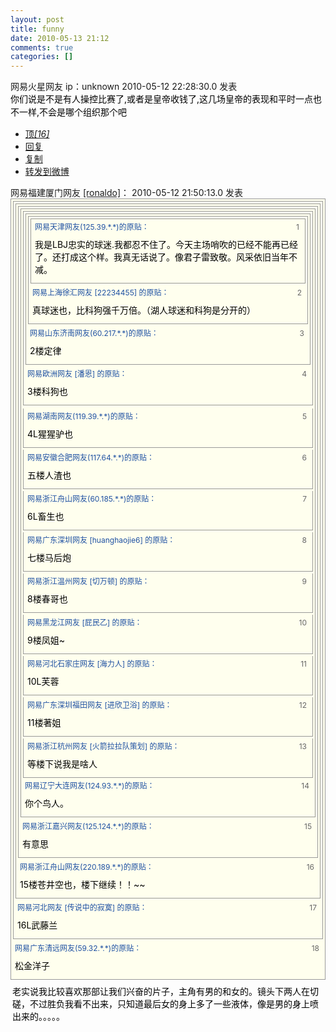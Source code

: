 ```yaml
---
layout: post
title: funny
date: 2010-05-13 21:12
comments: true
categories: []
---
```

<div>
<div><span><span>网易火星网友</span> <span>ip：unknown</span></span>
<span>2010-05-12 22:28:30.0 发表</span>
<div>
<div style="Line-HeiGHT: 21px; ZooM: 1; WorD-WrAp: break-word; MArGin-BoTToM: 3px; CoLor: #000">
你们说是不是有人操控比赛了,或者是皇帝收钱了,这几场皇帝的表现和平时一点也不一样,不会是哪个组织那个吧</div>
</div>
<ul><li><a href="http://sports.163.com/photoview/0USG0005/54011.html#">顶<em>[16]</em></a></li>
<li><a href="http://sports.163.com/photoview/0USG0005/54011.html#">回复</a></li>
<li><a href="http://sports.163.com/photoview/0USG0005/54011.html#">复制</a></li>
<li><a href="http://sports.163.com/photoview/0USG0005/54011.html#">转发到微博</a></li>
</ul></div>
</div>
<div>
<div><span><span>网易福建厦门网友</span> <a href="http://comment.news.163.com/viewReplyTree.jsp?userid=hengyongx@126.co" target="_blank">[ronaldo]</a>：</span> <span>2010-05-12 21:50:13.0 发表</span>
<div>
<div style="BorDer-BoTToM: #999 1px solid; BorDer-LeFT: #999 1px solid; pADDinG-BoTToM: 3px; pADDinG-LeFT: 3px; pADDinG-riGHT: 3px; ZooM: 1; WorD-WrAp: break-word; MArGin-BoTToM: 5px; BACKGroUnD: #ffffee; oVerFLoW: hidden; BorDer-Top: #999 1px solid; BorDer-riGHT: #999 1px solid; pADDinG-Top: 3px">
<div style="BorDer-BoTToM: #999 1px solid; BorDer-LeFT: #999 1px solid; pADDinG-BoTToM: 3px; pADDinG-LeFT: 3px; pADDinG-riGHT: 3px; ZooM: 1; WorD-WrAp: break-word; MArGin-BoTToM: 5px; BACKGroUnD: #ffffee; oVerFLoW: hidden; BorDer-Top: #999 1px solid; BorDer-riGHT: #999 1px solid; pADDinG-Top: 3px">
<div style="BorDer-BoTToM: #999 1px solid; BorDer-LeFT: #999 1px solid; pADDinG-BoTToM: 3px; pADDinG-LeFT: 3px; pADDinG-riGHT: 3px; ZooM: 1; WorD-WrAp: break-word; MArGin-BoTToM: 5px; BACKGroUnD: #ffffee; oVerFLoW: hidden; BorDer-Top: #999 1px solid; BorDer-riGHT: #999 1px solid; pADDinG-Top: 3px">
<div style="BorDer-BoTToM: #999 1px solid; BorDer-LeFT: #999 1px solid; pADDinG-BoTToM: 3px; pADDinG-LeFT: 3px; pADDinG-riGHT: 3px; ZooM: 1; WorD-WrAp: break-word; MArGin-BoTToM: 5px; BACKGroUnD: #ffffee; oVerFLoW: hidden; BorDer-Top: #999 1px solid; BorDer-riGHT: #999 1px solid; pADDinG-Top: 3px">
<div style="BorDer-BoTToM: #999 1px solid; BorDer-LeFT: #999 1px solid; pADDinG-BoTToM: 3px; pADDinG-LeFT: 3px; pADDinG-riGHT: 3px; ZooM: 1; WorD-WrAp: break-word; MArGin-BoTToM: 5px; BACKGroUnD: #ffffee; oVerFLoW: hidden; BorDer-Top: #999 1px solid; BorDer-riGHT: #999 1px solid; pADDinG-Top: 3px">
<div style="BorDer-BoTToM: #999 1px solid; BorDer-LeFT: #999 1px solid; pADDinG-BoTToM: 3px; pADDinG-LeFT: 3px; pADDinG-riGHT: 3px; ZooM: 1; WorD-WrAp: break-word; MArGin-BoTToM: 5px; BACKGroUnD: #ffffee; oVerFLoW: hidden; BorDer-Top: #999 1px solid; BorDer-riGHT: #999 1px solid; pADDinG-Top: 3px">
<div style="BorDer-BoTToM: #999 1px solid; BorDer-LeFT: #999 1px solid; pADDinG-BoTToM: 3px; pADDinG-LeFT: 3px; pADDinG-riGHT: 3px; ZooM: 1; WorD-WrAp: break-word; MArGin-BoTToM: 5px; BACKGroUnD: #ffffee; oVerFLoW: hidden; BorDer-Top: #999 1px solid; BorDer-riGHT: #999 1px solid; pADDinG-Top: 3px">
<div style="BorDer-BoTToM: #999 1px solid; BorDer-LeFT: #999 1px solid; pADDinG-BoTToM: 3px; pADDinG-LeFT: 3px; pADDinG-riGHT: 3px; ZooM: 1; WorD-WrAp: break-word; MArGin-BoTToM: 5px; BACKGroUnD: #ffffee; oVerFLoW: hidden; BorDer-Top: #999 1px solid; BorDer-riGHT: #999 1px solid; pADDinG-Top: 3px">
<div style="BorDer-BoTToM: #999 1px solid; BorDer-LeFT: #999 1px solid; pADDinG-BoTToM: 3px; pADDinG-LeFT: 3px; pADDinG-riGHT: 3px; ZooM: 1; WorD-WrAp: break-word; MArGin-BoTToM: 5px; BACKGroUnD: #ffffee; oVerFLoW: hidden; BorDer-Top: #999 1px solid; BorDer-riGHT: #999 1px solid; pADDinG-Top: 3px">
<div style="posiTion: relative; Line-HeiGHT: 20px; MArGin: 0px 3px; ZooM: 1; HeiGHT: 20px; CLeAr: both; FonT-siZe: 12px; oVerFLoW: hidden">
<span style="pADDinG-BoTToM: 0px; pADDinG-LeFT: 0px; pADDinG-riGHT: 3px; CoLor: #1e50a2; pADDinG-Top: 5px">
网易天津网友(125.39.*.*)的原贴：</span> <span style="posiTion: absolute; CoLor: #666; Top: 0px; riGHT: 3px">1</span></div>
<p style="Line-HeiGHT: 20px; MArGin: 8px 3px; CoLor: #000; CLeAr: both; FonT-siZe: 14px">
我是LBJ忠实的球迷.我都忍不住了。今天主场哨吹的已经不能再已经了。还打成这个样。我真无话说了。像君子雷致敬。风采依旧当年不减。</p>
</div>
<div style="posiTion: relative; Line-HeiGHT: 20px; MArGin: 0px 3px; ZooM: 1; HeiGHT: 20px; CLeAr: both; FonT-siZe: 12px; oVerFLoW: hidden">
<span style="pADDinG-BoTToM: 0px; pADDinG-LeFT: 0px; pADDinG-riGHT: 3px; CoLor: #1e50a2; pADDinG-Top: 5px">
网易上海徐汇网友 [22234455] 的原贴：</span> <span style="posiTion: absolute; CoLor: #666; Top: 0px; riGHT: 3px">2</span></div>
<p style="Line-HeiGHT: 20px; MArGin: 8px 3px; CoLor: #000; CLeAr: both; FonT-siZe: 14px">
真球迷也，比科狗强千万倍。（湖人球迷和科狗是分开的）</p>
</div>
<div style="posiTion: relative; Line-HeiGHT: 20px; MArGin: 0px 3px; ZooM: 1; HeiGHT: 20px; CLeAr: both; FonT-siZe: 12px; oVerFLoW: hidden">
<span style="pADDinG-BoTToM: 0px; pADDinG-LeFT: 0px; pADDinG-riGHT: 3px; CoLor: #1e50a2; pADDinG-Top: 5px">
网易山东济南网友(60.217.*.*)的原贴：</span> <span style="posiTion: absolute; CoLor: #666; Top: 0px; riGHT: 3px">3</span></div>
<p style="Line-HeiGHT: 20px; MArGin: 8px 3px; CoLor: #000; CLeAr: both; FonT-siZe: 14px">
2楼定律</p>
</div>
<div style="posiTion: relative; Line-HeiGHT: 20px; MArGin: 0px 3px; ZooM: 1; HeiGHT: 20px; CLeAr: both; FonT-siZe: 12px; oVerFLoW: hidden">
<span style="pADDinG-BoTToM: 0px; pADDinG-LeFT: 0px; pADDinG-riGHT: 3px; CoLor: #1e50a2; pADDinG-Top: 5px">
网易欧洲网友 [潘恩] 的原贴：</span> <span style="posiTion: absolute; CoLor: #666; Top: 0px; riGHT: 3px">4</span></div>
<p style="Line-HeiGHT: 20px; MArGin: 8px 3px; CoLor: #000; CLeAr: both; FonT-siZe: 14px">
3楼科狗也</p>
</div>
<div style="BorDer-BoTToM: #999 1px solid; BorDer-LeFT: #999 1px solid; pADDinG-BoTToM: 3px; pADDinG-LeFT: 3px; pADDinG-riGHT: 3px; ZooM: 1; WorD-WrAp: break-word; MArGin-BoTToM: 3px; BACKGroUnD: #ffffee; oVerFLoW: hidden; BorDer-Top: medium none; BorDer-riGHT: #999 1px solid; pADDinG-Top: 3px">
<div style="posiTion: relative; Line-HeiGHT: 20px; MArGin: 0px 3px; ZooM: 1; HeiGHT: 20px; CLeAr: both; FonT-siZe: 12px; oVerFLoW: hidden">
<span style="pADDinG-BoTToM: 0px; pADDinG-LeFT: 0px; pADDinG-riGHT: 3px; CoLor: #1e50a2; pADDinG-Top: 5px">
网易湖南网友(119.39.*.*)的原贴：</span> <span style="posiTion: absolute; CoLor: #666666; Top: 0px; riGHT: 3px">5</span></div>
<p style="Line-HeiGHT: 20px; MArGin: 8px 3px; CoLor: #000000; CLeAr: both; FonT-siZe: 14px">
4L猩猩驴也</p>
</div>
<div style="BorDer-BoTToM: #999 1px solid; BorDer-LeFT: #999 1px solid; pADDinG-BoTToM: 3px; pADDinG-LeFT: 3px; pADDinG-riGHT: 3px; ZooM: 1; WorD-WrAp: break-word; MArGin-BoTToM: 3px; BACKGroUnD: #ffffee; oVerFLoW: hidden; BorDer-Top: medium none; BorDer-riGHT: #999 1px solid; pADDinG-Top: 3px">
<div style="posiTion: relative; Line-HeiGHT: 20px; MArGin: 0px 3px; ZooM: 1; HeiGHT: 20px; CLeAr: both; FonT-siZe: 12px; oVerFLoW: hidden">
<span style="pADDinG-BoTToM: 0px; pADDinG-LeFT: 0px; pADDinG-riGHT: 3px; CoLor: #1e50a2; pADDinG-Top: 5px">
网易安徽合肥网友(117.64.*.*)的原贴：</span> <span style="posiTion: absolute; CoLor: #666666; Top: 0px; riGHT: 3px">6</span></div>
<p style="Line-HeiGHT: 20px; MArGin: 8px 3px; CoLor: #000000; CLeAr: both; FonT-siZe: 14px">
五楼人渣也</p>
</div>
<div style="BorDer-BoTToM: #999 1px solid; BorDer-LeFT: #999 1px solid; pADDinG-BoTToM: 3px; pADDinG-LeFT: 3px; pADDinG-riGHT: 3px; ZooM: 1; WorD-WrAp: break-word; MArGin-BoTToM: 3px; BACKGroUnD: #ffffee; oVerFLoW: hidden; BorDer-Top: medium none; BorDer-riGHT: #999 1px solid; pADDinG-Top: 3px">
<div style="posiTion: relative; Line-HeiGHT: 20px; MArGin: 0px 3px; ZooM: 1; HeiGHT: 20px; CLeAr: both; FonT-siZe: 12px; oVerFLoW: hidden">
<span style="pADDinG-BoTToM: 0px; pADDinG-LeFT: 0px; pADDinG-riGHT: 3px; CoLor: #1e50a2; pADDinG-Top: 5px">
网易浙江舟山网友(60.185.*.*)的原贴：</span> <span style="posiTion: absolute; CoLor: #666666; Top: 0px; riGHT: 3px">7</span></div>
<p style="Line-HeiGHT: 20px; MArGin: 8px 3px; CoLor: #000000; CLeAr: both; FonT-siZe: 14px">
6L畜生也</p>
</div>
<div style="BorDer-BoTToM: #999 1px solid; BorDer-LeFT: #999 1px solid; pADDinG-BoTToM: 3px; pADDinG-LeFT: 3px; pADDinG-riGHT: 3px; ZooM: 1; WorD-WrAp: break-word; MArGin-BoTToM: 3px; BACKGroUnD: #ffffee; oVerFLoW: hidden; BorDer-Top: medium none; BorDer-riGHT: #999 1px solid; pADDinG-Top: 3px">
<div style="posiTion: relative; Line-HeiGHT: 20px; MArGin: 0px 3px; ZooM: 1; HeiGHT: 20px; CLeAr: both; FonT-siZe: 12px; oVerFLoW: hidden">
<span style="pADDinG-BoTToM: 0px; pADDinG-LeFT: 0px; pADDinG-riGHT: 3px; CoLor: #1e50a2; pADDinG-Top: 5px">
网易广东深圳网友 [huanghaojie6] 的原贴：</span> <span style="posiTion: absolute; CoLor: #666666; Top: 0px; riGHT: 3px">8</span></div>
<p style="Line-HeiGHT: 20px; MArGin: 8px 3px; CoLor: #000000; CLeAr: both; FonT-siZe: 14px">
七楼马后炮</p>
</div>
<div style="BorDer-BoTToM: #999 1px solid; BorDer-LeFT: #999 1px solid; pADDinG-BoTToM: 3px; pADDinG-LeFT: 3px; pADDinG-riGHT: 3px; ZooM: 1; WorD-WrAp: break-word; MArGin-BoTToM: 3px; BACKGroUnD: #ffffee; oVerFLoW: hidden; BorDer-Top: medium none; BorDer-riGHT: #999 1px solid; pADDinG-Top: 3px">
<div style="posiTion: relative; Line-HeiGHT: 20px; MArGin: 0px 3px; ZooM: 1; HeiGHT: 20px; CLeAr: both; FonT-siZe: 12px; oVerFLoW: hidden">
<span style="pADDinG-BoTToM: 0px; pADDinG-LeFT: 0px; pADDinG-riGHT: 3px; CoLor: #1e50a2; pADDinG-Top: 5px">
网易浙江温州网友 [切万顿] 的原贴：</span> <span style="posiTion: absolute; CoLor: #666666; Top: 0px; riGHT: 3px">9</span></div>
<p style="Line-HeiGHT: 20px; MArGin: 8px 3px; CoLor: #000000; CLeAr: both; FonT-siZe: 14px">
8楼春哥也</p>
</div>
<div style="BorDer-BoTToM: #999 1px solid; BorDer-LeFT: #999 1px solid; pADDinG-BoTToM: 3px; pADDinG-LeFT: 3px; pADDinG-riGHT: 3px; ZooM: 1; WorD-WrAp: break-word; MArGin-BoTToM: 3px; BACKGroUnD: #ffffee; oVerFLoW: hidden; BorDer-Top: medium none; BorDer-riGHT: #999 1px solid; pADDinG-Top: 3px">
<div style="posiTion: relative; Line-HeiGHT: 20px; MArGin: 0px 3px; ZooM: 1; HeiGHT: 20px; CLeAr: both; FonT-siZe: 12px; oVerFLoW: hidden">
<span style="pADDinG-BoTToM: 0px; pADDinG-LeFT: 0px; pADDinG-riGHT: 3px; CoLor: #1e50a2; pADDinG-Top: 5px">
网易黑龙江网友 [屁民乙] 的原贴：</span> <span style="posiTion: absolute; CoLor: #666666; Top: 0px; riGHT: 3px">10</span></div>
<p style="Line-HeiGHT: 20px; MArGin: 8px 3px; CoLor: #000000; CLeAr: both; FonT-siZe: 14px">
9楼凤姐~</p>
</div>
<div style="BorDer-BoTToM: #999 1px solid; BorDer-LeFT: #999 1px solid; pADDinG-BoTToM: 3px; pADDinG-LeFT: 3px; pADDinG-riGHT: 3px; ZooM: 1; WorD-WrAp: break-word; MArGin-BoTToM: 3px; BACKGroUnD: #ffffee; oVerFLoW: hidden; BorDer-Top: medium none; BorDer-riGHT: #999 1px solid; pADDinG-Top: 3px">
<div style="posiTion: relative; Line-HeiGHT: 20px; MArGin: 0px 3px; ZooM: 1; HeiGHT: 20px; CLeAr: both; FonT-siZe: 12px; oVerFLoW: hidden">
<span style="pADDinG-BoTToM: 0px; pADDinG-LeFT: 0px; pADDinG-riGHT: 3px; CoLor: #1e50a2; pADDinG-Top: 5px">
网易河北石家庄网友 [海力人] 的原贴：</span> <span style="posiTion: absolute; CoLor: #666666; Top: 0px; riGHT: 3px">11</span></div>
<p style="Line-HeiGHT: 20px; MArGin: 8px 3px; CoLor: #000000; CLeAr: both; FonT-siZe: 14px">
10L芙蓉</p>
</div>
<div style="BorDer-BoTToM: #999 1px solid; BorDer-LeFT: #999 1px solid; pADDinG-BoTToM: 3px; pADDinG-LeFT: 3px; pADDinG-riGHT: 3px; ZooM: 1; WorD-WrAp: break-word; MArGin-BoTToM: 3px; BACKGroUnD: #ffffee; oVerFLoW: hidden; BorDer-Top: medium none; BorDer-riGHT: #999 1px solid; pADDinG-Top: 3px">
<div style="posiTion: relative; Line-HeiGHT: 20px; MArGin: 0px 3px; ZooM: 1; HeiGHT: 20px; CLeAr: both; FonT-siZe: 12px; oVerFLoW: hidden">
<span style="pADDinG-BoTToM: 0px; pADDinG-LeFT: 0px; pADDinG-riGHT: 3px; CoLor: #1e50a2; pADDinG-Top: 5px">
网易广东深圳福田网友 [进欣卫浴] 的原贴：</span> <span style="posiTion: absolute; CoLor: #666666; Top: 0px; riGHT: 3px">12</span></div>
<p style="Line-HeiGHT: 20px; MArGin: 8px 3px; CoLor: #000000; CLeAr: both; FonT-siZe: 14px">
11楼著姐</p>
</div>
<div style="BorDer-BoTToM: #999 1px solid; BorDer-LeFT: #999 1px solid; pADDinG-BoTToM: 3px; pADDinG-LeFT: 3px; pADDinG-riGHT: 3px; ZooM: 1; WorD-WrAp: break-word; MArGin-BoTToM: 3px; BACKGroUnD: #ffffee; oVerFLoW: hidden; BorDer-Top: medium none; BorDer-riGHT: #999 1px solid; pADDinG-Top: 3px">
<div style="posiTion: relative; Line-HeiGHT: 20px; MArGin: 0px 3px; ZooM: 1; HeiGHT: 20px; CLeAr: both; FonT-siZe: 12px; oVerFLoW: hidden">
<span style="pADDinG-BoTToM: 0px; pADDinG-LeFT: 0px; pADDinG-riGHT: 3px; CoLor: #1e50a2; pADDinG-Top: 5px">
网易浙江杭州网友 [火箭拉拉队策划] 的原贴：</span> <span style="posiTion: absolute; CoLor: #666666; Top: 0px; riGHT: 3px">13</span></div>
<p style="Line-HeiGHT: 20px; MArGin: 8px 3px; CoLor: #000000; CLeAr: both; FonT-siZe: 14px">
等楼下说我是啥人</p>
</div>
<div style="posiTion: relative; Line-HeiGHT: 20px; MArGin: 0px 3px; ZooM: 1; HeiGHT: 20px; CLeAr: both; FonT-siZe: 12px; oVerFLoW: hidden">
<span style="pADDinG-BoTToM: 0px; pADDinG-LeFT: 0px; pADDinG-riGHT: 3px; CoLor: #1e50a2; pADDinG-Top: 5px">
网易辽宁大连网友(124.93.*.*)的原贴：</span> <span style="posiTion: absolute; CoLor: #666; Top: 0px; riGHT: 3px">14</span></div>
<p style="Line-HeiGHT: 20px; MArGin: 8px 3px; CoLor: #000; CLeAr: both; FonT-siZe: 14px">
你个鸟人。</p>
</div>
<div style="posiTion: relative; Line-HeiGHT: 20px; MArGin: 0px 3px; ZooM: 1; HeiGHT: 20px; CLeAr: both; FonT-siZe: 12px; oVerFLoW: hidden">
<span style="pADDinG-BoTToM: 0px; pADDinG-LeFT: 0px; pADDinG-riGHT: 3px; CoLor: #1e50a2; pADDinG-Top: 5px">
网易浙江嘉兴网友(125.124.*.*)的原贴：</span> <span style="posiTion: absolute; CoLor: #666; Top: 0px; riGHT: 3px">15</span></div>
<p style="Line-HeiGHT: 20px; MArGin: 8px 3px; CoLor: #000; CLeAr: both; FonT-siZe: 14px">
有意思</p>
</div>
<div style="posiTion: relative; Line-HeiGHT: 20px; MArGin: 0px 3px; ZooM: 1; HeiGHT: 20px; CLeAr: both; FonT-siZe: 12px; oVerFLoW: hidden">
<span style="pADDinG-BoTToM: 0px; pADDinG-LeFT: 0px; pADDinG-riGHT: 3px; CoLor: #1e50a2; pADDinG-Top: 5px">
网易浙江舟山网友(220.189.*.*)的原贴：</span> <span style="posiTion: absolute; CoLor: #666; Top: 0px; riGHT: 3px">16</span></div>
<p style="Line-HeiGHT: 20px; MArGin: 8px 3px; CoLor: #000; CLeAr: both; FonT-siZe: 14px">
15楼苍井空也，楼下继续！！~~</p>
</div>
<div style="posiTion: relative; Line-HeiGHT: 20px; MArGin: 0px 3px; ZooM: 1; HeiGHT: 20px; CLeAr: both; FonT-siZe: 12px; oVerFLoW: hidden">
<span style="pADDinG-BoTToM: 0px; pADDinG-LeFT: 0px; pADDinG-riGHT: 3px; CoLor: #1e50a2; pADDinG-Top: 5px">
网易河北网友 [传说中的寂寞] 的原贴：</span> <span style="posiTion: absolute; CoLor: #666; Top: 0px; riGHT: 3px">17</span></div>
<p style="Line-HeiGHT: 20px; MArGin: 8px 3px; CoLor: #000; CLeAr: both; FonT-siZe: 14px">
16L武藤兰</p>
</div>
<div style="posiTion: relative; Line-HeiGHT: 20px; MArGin: 0px 3px; ZooM: 1; HeiGHT: 20px; CLeAr: both; FonT-siZe: 12px; oVerFLoW: hidden">
<span style="pADDinG-BoTToM: 0px; pADDinG-LeFT: 0px; pADDinG-riGHT: 3px; CoLor: #1e50a2; pADDinG-Top: 5px">
网易广东清远网友(59.32.*.*)的原贴：</span> <span style="posiTion: absolute; CoLor: #666; Top: 0px; riGHT: 3px">18</span></div>
<p style="Line-HeiGHT: 20px; MArGin: 8px 3px; CoLor: #000; CLeAr: both; FonT-siZe: 14px">
松金洋子</p>
</div>
<p style="TexT-ALiGn: left; Line-HeiGHT: 20px; MArGin: 9px 3px; WorD-WrAp: break-word; CoLor: #000; CLeAr: both">
老实说我比较喜欢那部让我们兴奋的片子，主角有男的和女的。镜头下两人在切磋，不过胜负我看不出来，只知道最后女的身上多了一些液体，像是男的身上喷出来的。。。。。</p>
</div>
</div>
</div>
